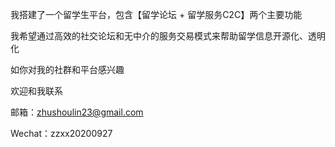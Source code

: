 我搭建了一个留学生平台，包含【留学论坛 + 留学服务C2C】两个主要功能

我希望通过高效的社交论坛和无中介的服务交易模式来帮助留学信息开源化、透明化

如你对我的社群和平台感兴趣

欢迎和我联系

邮箱：zhushoulin23@gmail.com

Wechat：zzxx20200927
